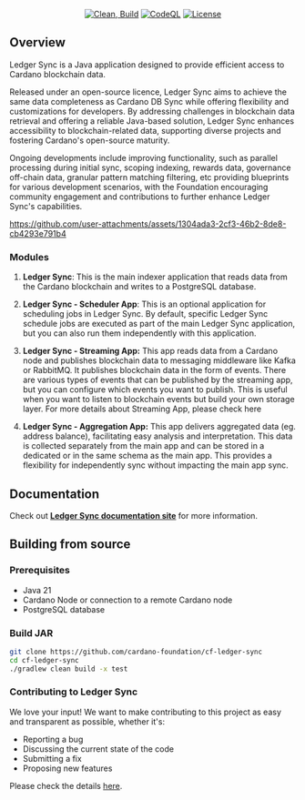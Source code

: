 <div align="center">

[![Clean, Build](https://github.com/cardano-foundation/cf-ledger-sync/actions/workflows/build.yml/badge.svg)](https://github.com/cardano-foundation/cf-ledger-sync/actions/workflows/build.yml)
[![CodeQL](https://github.com/cardano-foundation/cf-ledger-sync/actions/workflows/codeql.yml/badge.svg)](https://github.com/cardano-foundation/cf-ledger-sync/actions/workflows/codeql.yml)
[![License](https://img.shields.io:/github/license/cardano-foundation/cf-ledger-sync?color=blue&label=license)](https://github.com/cardano-foundation/cf-ledger-sync/blob/master/LICENSE)

</div>

## Overview

Ledger Sync is a Java application designed to provide efficient access to Cardano blockchain data.

Released under an open-source licence, Ledger Sync aims to achieve the same data completeness as Cardano DB Sync while offering flexibility and customizations for developers. By addressing challenges in blockchain data retrieval and offering a reliable Java-based solution, Ledger Sync enhances accessibility to blockchain-related data, supporting diverse projects and fostering Cardano's open-source maturity.

Ongoing developments include improving functionality, such as parallel processing during initial sync, scoping indexing, rewards data, governance off-chain data, granular pattern matching filtering, etc providing blueprints for various development scenarios, with the Foundation encouraging community engagement and contributions to further enhance Ledger Sync's capabilities.

https://github.com/user-attachments/assets/1304ada3-2cf3-46b2-8de8-cb4293e791b4

### Modules

1. **Ledger Sync**: This is the main indexer application that reads data from the Cardano blockchain and writes to a PostgreSQL database.

2. **Ledger Sync - Scheduler App**: This is an optional application for scheduling jobs in Ledger Sync. By default, specific Ledger Sync schedule jobs are executed as part of the main Ledger Sync application, but you can also run them independently with this application.

3. **Ledger Sync - Streaming App:** This app reads data from a Cardano node and publishes blockchain data to messaging middleware like Kafka or RabbitMQ. It publishes blockchain data in the form of events. There are various types of events that can be published by the streaming app, but you can configure which events you want to publish. This is useful when you want to listen to blockchain events but build your own storage layer. For more details about Streaming App, please check here

4. **Ledger Sync - Aggregation App:** This app delivers aggregated data (eg. address balance), facilitating easy analysis and interpretation. This data is collected separately from the main app and can be stored in a dedicated or in the same schema as the main app. This provides a flexibility for independently sync without impacting the main app sync.

## Documentation

Check out [**Ledger Sync documentation site**](https://cardano-foundation.github.io/cf-ledger-sync/) for more information.

## Building from source

### Prerequisites
- Java 21
- Cardano Node or connection to a remote Cardano node
- PostgreSQL database

### Build JAR
```bash
git clone https://github.com/cardano-foundation/cf-ledger-sync
cd cf-ledger-sync
./gradlew clean build -x test
```

### Contributing to Ledger Sync
We love your input! We want to make contributing to this project as easy and transparent as possible, whether it's:

- Reporting a bug
- Discussing the current state of the code
- Submitting a fix
- Proposing new features

Please check the details [here](https://github.com/cardano-foundation/cf-ledger-sync/blob/main/CONTRIBUTING.md).
